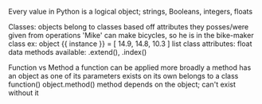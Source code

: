 Every value in Python is a logical object; strings, Booleans, integers, floats

Classes:
	objects belong to classes based off attributes they posses/were given from operations
	'Mike' can make bicycles, so he is in the bike-maker class
ex:
object {{ instance }} = [ 14.9, 14.8, 10.3 ]
	list class
	attributes: float data
	methods available: .extend(), .index()

Function vs Method
	a function can be applied more broadly
		a method has an object as one of its parameters
	exists on its own
		belongs to a class
	function()
		object.method()
				method depends on the object; can't exist without it
	